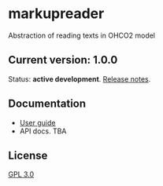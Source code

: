 # markupreader

Abstraction of reading texts in OHCO2 model


## Current version: 1.0.0

Status: **active development**. [Release notes](./releases.md).



## Documentation

- [User guide](https://hcmid.github.io/markupreader/)
- API docs. TBA

## License

[GPL 3.0](http://www.opensource.org/licenses/gpl-3.0.html)
